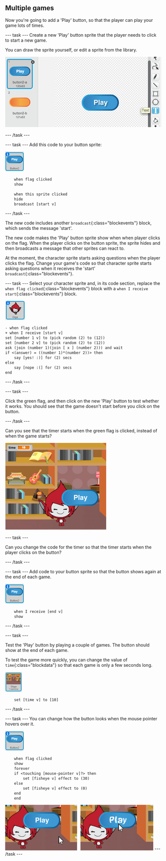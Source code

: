 ## Multiple games

Now you're going to add a 'Play' button, so that the player can play your game lots of times.

--- task ---
Create a new 'Play' button sprite that the player needs to click to start a new game.

You can draw the sprite yourself, or edit a sprite from the library.

![Picture of the play button](images/brain-play.png)

--- /task ---

--- task ---
Add this code to your button sprite:

![Button sprite](images/button-sprite.png)

```blocks
	when flag clicked
	show

	when this sprite clicked
	hide
	broadcast [start v]
```


--- /task ---

The new code includes another `broadcast`{:class="blockevents"} block, which sends the message 'start'.

The new code makes the 'Play' button sprite show when when player clicks on the flag. When the player clicks on the button sprite, the sprite hides and then broadcasts a message that other sprites can react to.

At the moment, the character sprite starts asking questions when the player clicks the flag. Change your game's code so that character sprite starts asking questions when it receives the 'start' `broadcast`{:class="blockevents"}.

--- task ---
Select your character sprite and, in its code section, replace the `when flag clicked`{:class="blockevents"} block with a `when I receive start`{:class="blockevents"} block.

![Character sprite](images/giga-sprite.png)

```blocks
- when flag clicked
+ when I receive [start v]
set [number 1 v] to (pick random (2) to (12))
set [number 2 v] to (pick random (2) to (12))
ask (join (number 1)(join [ x ] (number 2))) and wait
if <(answer) = ((number 1)*(number 2))> then
	say [yes! :)] for (2) secs
else
	say [nope :(] for (2) secs
end
```
--- /task ---

--- task ---

Click the green flag, and then click on the new 'Play' button to test whether it works. You should see that the game doesn't start before you click on the button.

--- /task ---

Can you see that the timer starts when the green flag is clicked, instead of when the game starts?

![Timer has started](images/brain-timer-bug.png)

--- task ---

Can you change the code for the timer so that the timer starts when the player clicks on the button?

--- /task ---

--- task ---
Add code to your button sprite so that the button shows again at the end of each game.

![Button sprite](images/button-sprite.png)

```blocks
	when I receive [end v]
	show
```
--- /task ---

--- task ---

Test the 'Play' button by playing a couple of games. The button should show at the end of each game.

To test the game more quickly, you can change the value of `time`{:class="blockdata"} so that each game is only a few seconds long.

![Stage](images/stage-sprite.png)

```blocks
	set [time v] to [10]
```

--- /task ---

--- task ---
You can change how the button looks when the mouse pointer hovers over it.

![Button](images/button-sprite.png)

```blocks
	when flag clicked
	show
	forever
	if <touching [mouse-pointer v]?> then
		set [fisheye v] effect to (30)
	else
		set [fisheye v] effect to (0)
	end
	end
```

![screenshot](images/brain-fisheye.png)
--- /task ---
